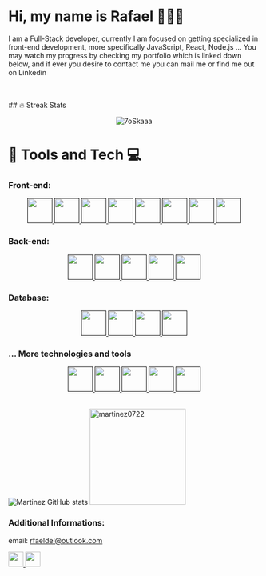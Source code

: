 # Hi, my name is Rafael 🧑🏾‍💻
 <p>I am a Full-Stack developer, currently  I am focused on getting specialized in front-end development, more specifically JavaScript, React, Node.js ... 
 You may watch my progress by checking my portfolio which is linked down below, and if ever you desire to contact me you can mail me or find me out on Linkedin
 </p>
<br><br>
## 🔥 Streak Stats
<p align="center"><img src="https://github-readme-streak-stats.herokuapp.com?user=Martinez0722&theme=tokyonight" alt="7oSkaaa" /></p>

#

# 🧰 Tools and Tech 💻

### Front-end:
<div align="center">
    <a href="" target="_blank">
        <img height=50px width=50px src="https://cdn.jsdelivr.net/gh/devicons/devicon/icons/html5/html5-original.svg" />    
    </a>
    <a href="" target="_blank">
        <img height=50px width=50px src="https://cdn.jsdelivr.net/gh/devicons/devicon/icons/css3/css3-original.svg" />    
    </a>
    <a href="" target="_blank">
        <img height=50px width=50px src="https://cdn.jsdelivr.net/gh/devicons/devicon/icons/javascript/javascript-original.svg" />    
    </a>
    <a href="" target="_blank">
        <img height=50px width=50px src="https://cdn.jsdelivr.net/gh/devicons/devicon/icons/react/react-original.svg" />    
    </a>
    <a href="" target="_blank">
        <img height=50px width=50px src="https://cdn.jsdelivr.net/gh/devicons/devicon/icons/redux/redux-original.svg" />  
    </a>
    <a href="" target="_blank">
        <img height=50px width=50px src="https://cdn.jsdelivr.net/gh/devicons/devicon/icons/bootstrap/bootstrap-original.svg" />    
    </a>
    <a href="" target="_blank">
        <img height=50px width=50px src="https://cdn.jsdelivr.net/gh/devicons/devicon/icons/tailwindcss/tailwindcss-plain.svg" />  
    </a>
    <a href="" target="_blank">
        <img height=50px width=50px src="https://cdn.jsdelivr.net/gh/devicons/devicon/icons/materialui/materialui-original.svg" />  
    </a>
</div>

### Back-end:
<div align="center">
    <a href="" target="_blank">
        <img height=50px width=50px src="https://cdn.jsdelivr.net/gh/devicons/devicon/icons/nodejs/nodejs-original.svg" />    
    </a>
    <a href="" target="_blank">
        <img height=50px width=50px src="https://cdn.jsdelivr.net/gh/devicons/devicon/icons/express/express-original.svg" />    
    </a>
    <a href="" target="_blank">
        <img height=50px width=50px src="https://cdn.jsdelivr.net/gh/devicons/devicon/icons/python/python-original.svg" />    
    </a>
    <a href="" target="_blank">
        <img height=50px width=50px src="https://cdn.jsdelivr.net/gh/devicons/devicon/icons/django/django-plain-wordmark.svg" />    
    </a>
    <a href="" target="_blank">
        <img height=50px width=50px src="https://cdn.jsdelivr.net/gh/devicons/devicon/icons/flask/flask-original-wordmark.svg" />    
    </a>
</div>

### Database:
<div align="center">
    <a href="" target="_blank">
        <img height=50px width=50px src="https://cdn.jsdelivr.net/gh/devicons/devicon/icons/mongodb/mongodb-original-wordmark.svg"/>    
    </a>
    <a href="" target="_blank">
        <img height=50px width=50px src="https://cdn.jsdelivr.net/gh/devicons/devicon/icons/mysql/mysql-original-wordmark.svg" >    
    </a>  
    <a href="" target="_blank">
        <img height=50px width=50px src="https://cdn.jsdelivr.net/gh/devicons/devicon/icons/sqlite/sqlite-original.svg">    
    </a>
    <a href="" target="_blank">
        <img height=50px width=50px src="https://cdn.jsdelivr.net/gh/devicons/devicon/icons/postgresql/postgresql-plain.svg" >    
    </a>
</div>

### ... More technologies and tools
<div align="center">
    <a href="" target="_blank">
        <img height=50px width=50px src="https://cdn.jsdelivr.net/gh/devicons/devicon/icons/docker/docker-plain.svg" >    
    </a>
    <a href="" target="_blank">
        <img height=50px width=50px src="https://cdn.jsdelivr.net/gh/devicons/devicon/icons/kubernetes/kubernetes-plain-wordmark.svg" >    
    </a>
    <a href="" target="_blank">
        <img height=50px width=50px src="https://cdn.jsdelivr.net/gh/devicons/devicon/icons/git/git-original-wordmark.svg" >    
    </a>
    <a href="" target="_blank">
        <img height=50px width=50px src="https://cdn.jsdelivr.net/gh/devicons/devicon/icons/github/github-original.svg" />    
    </a>
    <a href="" target="_blank">
        <img height=50px width=50px src="https://cdn.jsdelivr.net/gh/devicons/devicon/icons/photoshop/photoshop-plain.svg" />    
    </a>
</div>

<br>

![Martinez GitHub stats](https://github-readme-stats.vercel.app/api?username=martinez0722&show_icons=true&theme=tokyonight)
<img src="https://github-readme-stats.vercel.app/api/top-langs?username=martinez0722&langs_count=10&show_icons=true&locale=en&layout=compact&theme=tokyonight" alt="martinez0722" height="192px"/>
<br>

### Additional Informations:
email: rfaeldel@outlook.com

<a href="https://www.linkedin.com/in/rafaelfelipetech" target="_blank">
       <img height=30px width=30px src="https://cdn.jsdelivr.net/gh/devicons/devicon/icons/linkedin/linkedin-original.svg" />
</a>  
<a href="https://github.com/Martinez0722" target="_blank">
       <img height=30px width=30px src="https://cdn.jsdelivr.net/gh/devicons/devicon/icons/github/github-original.svg" />    
</a> 
